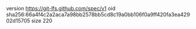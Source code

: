 version https://git-lfs.github.com/spec/v1
oid sha256:66a4f4c2a2aca7a98bb2578bb5cd8c19a0bb106f0a9ff420fa3ea42902d15705
size 220

